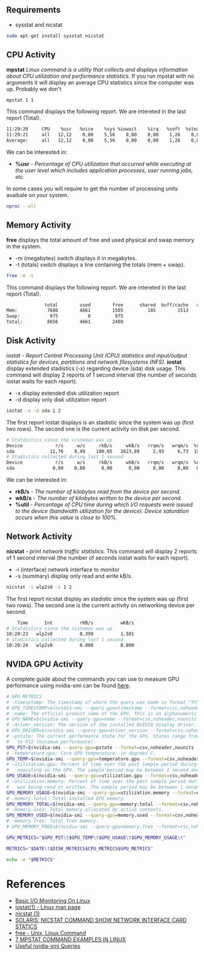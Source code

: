 


## Requirements 

* sysstat and nicstat

```sh
sudo apt-get install sysstat nicstat
```

## CPU Activity

**mpstat** *Linux command is a utility that collects and displays information about CPU utilization and performance statistics.* If you run mpstat with no arguments it will display an average CPU statistics since the computer was up. Probably we don't 

```sh
mpstat 1 1
```

This command displays the following report. We are intereted in the last report (Total).

```sh
11:29:20     CPU    %usr   %nice    %sys %iowait    %irq   %soft  %steal  %guest  %gnice   %idle
11:29:21     all   12,12    0,00    5,56    0,00    0,00    1,26    0,00    0,00    0,00   81,06
Average:     all   12,12    0,00    5,56    0,00    0,00    1,26    0,00    0,00    0,00   81,06
```

We can be interested in:

* **%usr** - *Percentage of CPU utilization that occurred while executing at the user level which includes application processes, user running jobs, etc.*


In some cases you will require to get the number of processing units avaibale on your system.

```sh
nproc --all
```

## Memory Activity

**free** displays the total amount of free and used physical and swap memory in the system.

* -m (megabytes) switch displays it in megabytes.
* -t (totals) switch displays a line containing the totals (mem + swap).

```sh 
free -m -t
```

This command displays the following report. We are intereted in the last report (Total).

```sh
              total        used        free      shared  buff/cache   available
Mem:           7680        4661        1505         185        1513        2567
Swap:           975           0         975
Total:         8656        4661        2480
```


## Disk Activity

*iostat - Report Central Processing Unit (CPU) statistics and input/output statistics for devices, partitions and network filesystems (NFS).* **iostat** display extended stadistics (-x) regarding device (sda) disk usage. This command will display 2 reports of 1 second interval (the number of seconds iostat waits for each report).

* -x display extended disk utilization report
* -d display only disk utilization report

```sh
iostat -x -d sda 1 2
```

The first report iostat displays is an stadistic since the system was up (first two rows). The second one is the current activity on disk per second. 

```sh
# Statdistics since the sistemas was up
Device            r/s     w/s     rkB/s     wkB/s   rrqm/s   wrqm/s  %rrqm  %wrqm r_await w_await aqu-sz rareq-sz wareq-sz  svctm  %util
sda             11,76    8,49    180,65   1623,89     2,93     6,73  19,96  44,24   33,46  415,67   3,92    15,36   191,32   4,70   9,52
# Stadistics collected during last 1 second
Device            r/s     w/s     rkB/s     wkB/s   rrqm/s   wrqm/s  %rrqm  %wrqm r_await w_await aqu-sz rareq-sz wareq-sz  svctm  %util
sda              0,00    0,00      0,00      0,00     0,00     0,00   0,00   0,00    0,00    0,00   0,00     0,00     0,00   0,00   0,00
```

We can be interested in:

* **rkB/s** - *The number of kilobytes read from the device per second.*
* **wkB/s** - *The number of kilobytes written to the device per second.*
* **%util** - *Percentage of CPU time during which I/O requests were issued to the device (bandwidth utilization for the device). Device saturation occurs when this value is close to 100%.*

## Network Activity

**nicstat** - *print network traffic statistics.* This command will display 2 reports of 1 second interval (the number of seconds iostat waits for each report).

* -i (interface) network interface to monitor
* -s (summary) display only read and write kB/s. 

```sh
nicstat -i wlp2s0 -s 1 2
```

The first report nicstat display an stadistic since the system was up (first two rows). The second one is the current activity on networking device per second.

```sh
    Time      Int          rKB/s          wKB/s
# Statdistics since the sistemas was up
10:20:23   wlp2s0          8.399          1.581
# Stadistics collected during last 1 second
10:20:24   wlp2s0          0.000          0.000
```

## NVIDA GPU Activity

A complete guide about the commands you can use to measure GPU performance using nvidia-smi can be found [here](https://nvidia.custhelp.com/app/answers/detail/a_id/3751/~/useful-nvidia-smi-queries).

```sh
# GPU METRICS
# -timesptamp: The timestamp of where the query was made in format "YYYY/MM/DD HH:MM:SS.msec".
# GPU_TIMESTAMP=$(nvidia-smi --query-gpu=timestamp --format=csv,noheader,nounits | awk 'NR=1{printf "%s %s\t",$1,$2}')
# -name: The official product name of the GPU. This is an alphanumeric string. For all products.
# GPU_NAME=$(nvidia-smi --query-gpu=name --format=csv,noheader,nounits | awk 'NR=1{printf "%s %s %s\t",$1,$2,$3}')
# -driver_version: The version of the installed NVIDIA display driver. This is an alphanumeric string.
# GPU_DRIVER=$(nvidia-smi --query-gpu=driver_version --format=csv,noheader,nounits | awk 'NR=1{printf "%s\t",$1}')
# -pstate: The current performance state for the GPU. States range from P0 (maximum performance) 
# 	to P12 (minimum performance).
GPU_PST=$(nvidia-smi --query-gpu=pstate --format=csv,noheader,nounits | awk 'NR=1{printf "%s\t",$1}')
# -temperature.gpu: Core GPU temperature. in degrees C.
GPU_TEMP=$(nvidia-smi --query-gpu=temperature.gpu --format=csv,noheader,nounits | awk 'NR=1{printf "%s\t",$1}')
# -utilization.gpu: Percent of time over the past sample period during which one or more kernels was
# 	executing on the GPU. The sample period may be between 1 second and 1/6 second depending on the product.
GPU_USAGE=$(nvidia-smi --query-gpu=utilization.gpu --format=csv,noheader,nounits | awk 'NR=1{printf "%s\t",$1}')
# -utilization.memory: Percent of time over the past sample period during which global (device) memory
# 	was being read or written. The sample period may be between 1 second and 1/6 second depending on the product.
GPU_MEMORY_USAGE=$(nvidia-smi --query-gpu=utilization.memory --format=csv,noheader,nounits | awk 'NR=1{printf "%s\t",$1}')
# -memory.total: Total installed GPU memory.
GPU_MEMORY_TOTAL=$(nvidia-smi --query-gpu=memory.total --format=csv,noheader,nounits | awk 'NR=1{printf "%s\t",$1}')
# -memory.used: Total memory allocated by active contexts.
GPU_MEMORY_USED=$(nvidia-smi --query-gpu=memory.used --format=csv,noheader,nounits | awk 'NR=1{printf "%s\t",$1}')
# -memory.free: Total free memory.
# GPU_MEMORY_FREE=$(nvidia-smi --query-gpu=memory.free --format=csv,noheader,nounits | awk 'NR=1{printf "%s\t",$1}')

GPU_METRICS="$GPU_PST\t$GPU_TEMP\t$GPU_USAGE\t$GPU_MEMORY_USAGE\t"

METRICS="$DATE\t$DISK_METRICS$CPU_METRICS$GPU_METRICS"

echo -e "$METRICS"
```



# References 

- [Basic I/O Monitoring On Linux](https://blog.pythian.com/basic-io-monitoring-on-linux/)
- [iostat(1) - Linux man page](https://linux.die.net/man/1/iostat)
- [nicstat (1)](https://docs.oracle.com/cd/E86824_01/html/E54763/nicstat-1.html)
- [SOLARIS: NICSTAT COMMAND SHOW NETWORK INTERFACE CARD STATICS](https://hosam.wordpress.com/2014/10/02/solaris-nicstat-command-show-network-interface-card-statics/)
- [free - Unix, Linux Command](https://www.tutorialspoint.com/unix_commands/free.htm)
- [7 MPSTAT COMMAND EXAMPLES IN LINUX](https://www.linuxnix.com/7-mpstat-command-examples-in-linux/)
- [Useful nvidia-smi Queries](https://nvidia.custhelp.com/app/answers/detail/a_id/3751/~/useful-nvidia-smi-queries)
